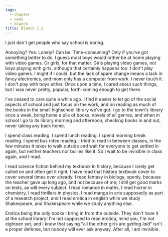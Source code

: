 ```yaml
---
tags:
  - chapter
  - nano
  - blanck
title: Blanck 1.2
---
```

I just don't get people who say school is boring.

Annoying? Yes. Lonely? Can be. Time-consuming? Only if you've got something better to do. I guess most boys would rather be at home playing with video games. Or girls, for that matter. Girls playing video games, not boys playing with girls, although that certainly happens too. I don't play video games. I might if I could, but the lack of spare change means a lack in fancy electronics, and mom only has a computer from work. I never touch it. I don't play with boys either. Once upon a time, I cared about such things, but I was never pretty, popular, forth-coming enough to get there.

I've ceased to care quite a while ago. I find it easier to let go of the social aspects of school and just focus on the work, and on reading as much of the books in the small highschool library we've got. I go to the town's library once a week, bring home a pile of books, novels of all genres, and when in school I go to its library morning and afternoon, checking books in and out, never taking any back home.

I spend class reading. I spend lunch reading. I spend morning break reading. I spend bus rides reading. I tried to read in between classes, in the few minutes it takes to walk outside and wait for everyone to get settled in again, but neither teachers nor bullies like it. So I wait to be invisible in class again, and I read.

I read science fiction behind my textbook in history, because I rarely get called on and often get it right; I have read that history textbook cover to cover several times over already. I read fantasy in biology, openly, because the teacher gave up long ago, and not because of me; I still get good marks on tests, as will every subject. I read romance in maths, I read horror in chemistry, I read thrillers in physics, I read manga in arts supposedly as part of a research project, and I read erotica in english while we study Shakespeare, and Shakespeare while we study anything else.

Erotica being the only books I bring in from the outside. They don't have it at the school library! I'm not supposed to read erotica, mind you, I'm not eighteen yet, and I know that saying "all the other girls are *getting laid*" isn't a proper defense, but nobody will ever ask anyway. After all, I am invisible.
